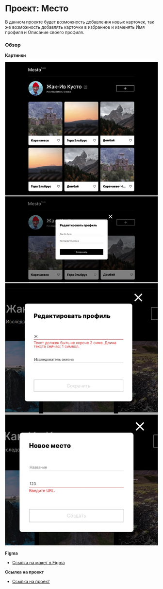 # Проект: Место

В данном проекте будет возможность добавления новых карточек, так же возможность добавлять карточки в избранное и изменять Имя профиля и Описание своего профиля. 

### Обзор

**Картинки**

![Главная страница](/images/forreadme1.jpg)
![Формаредактирования профиля](/images/forreadme2.jpg)
![Валидация формы редактирования профиля](/images/forreadme3.jpg)
![Валидация формы новой карточки](/images/forreadme4.jpg)

**Figma**

* [Ссылка на макет в Figma](https://www.figma.com/file/J98MulcmgmKyJ8k6C1kEeH/JavaScript-Mesto?type=design&node-id=0%3A1&t=0eB95VQhD7YkFgxr-1)

**Ссылка на проект**

* [Ссылка на проект](https://immweasel.github.io/mesto/)